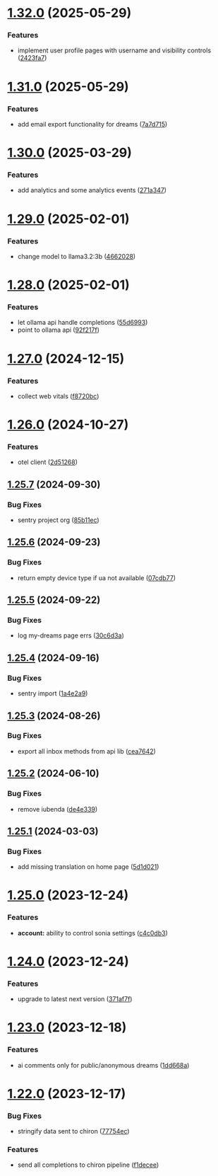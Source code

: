 # [1.32.0](https://github.com/eutiveumsonho/eutiveumsonho/compare/v1.31.0...v1.32.0) (2025-05-29)


### Features

* implement user profile pages with username and visibility controls ([2423fa7](https://github.com/eutiveumsonho/eutiveumsonho/commit/2423fa7b6edb30711f004ca2250d1eb466730702))

# [1.31.0](https://github.com/eutiveumsonho/eutiveumsonho/compare/v1.30.0...v1.31.0) (2025-05-29)


### Features

* add email export functionality for dreams ([7a7d715](https://github.com/eutiveumsonho/eutiveumsonho/commit/7a7d715df79427ccc3f7a552144d88fe3fd6176c))

# [1.30.0](https://github.com/eutiveumsonho/eutiveumsonho/compare/v1.29.0...v1.30.0) (2025-03-29)


### Features

* add analytics and some analytics events ([271a347](https://github.com/eutiveumsonho/eutiveumsonho/commit/271a34769be5be87a9931a8a851adc14403a48e9))

# [1.29.0](https://github.com/eutiveumsonho/eutiveumsonho/compare/v1.28.0...v1.29.0) (2025-02-01)


### Features

* change model to llama3.2:3b ([4662028](https://github.com/eutiveumsonho/eutiveumsonho/commit/4662028b6b8b8ef8f07fec0a3f6ab2b643b34b7a))

# [1.28.0](https://github.com/eutiveumsonho/eutiveumsonho/compare/v1.27.0...v1.28.0) (2025-02-01)


### Features

* let ollama api handle completions ([55d6993](https://github.com/eutiveumsonho/eutiveumsonho/commit/55d69933a1d37c791ba2386f7f956358cee07e58))
* point to ollama api ([92f217f](https://github.com/eutiveumsonho/eutiveumsonho/commit/92f217f5a504fb898dbe71774ab802266e8d99f9))

# [1.27.0](https://github.com/eutiveumsonho/eutiveumsonho/compare/v1.26.0...v1.27.0) (2024-12-15)


### Features

* collect web vitals ([f8720bc](https://github.com/eutiveumsonho/eutiveumsonho/commit/f8720bc17404613e4584cb86be4ec11f9422592a))

# [1.26.0](https://github.com/eutiveumsonho/eutiveumsonho/compare/v1.25.7...v1.26.0) (2024-10-27)


### Features

* otel client ([2d51268](https://github.com/eutiveumsonho/eutiveumsonho/commit/2d5126813e70e50d28da9d6cf4cb4435545a99be))

## [1.25.7](https://github.com/eutiveumsonho/eutiveumsonho/compare/v1.25.6...v1.25.7) (2024-09-30)


### Bug Fixes

* sentry project org ([85b11ec](https://github.com/eutiveumsonho/eutiveumsonho/commit/85b11ec473f79ab05bcbf8c85651c6c3824c33d5))

## [1.25.6](https://github.com/eutiveumsonho/eutiveumsonho/compare/v1.25.5...v1.25.6) (2024-09-23)


### Bug Fixes

* return empty device type if ua not available ([07cdb77](https://github.com/eutiveumsonho/eutiveumsonho/commit/07cdb77e763d0ee1a9b45066f51c530ae54a9027))

## [1.25.5](https://github.com/eutiveumsonho/eutiveumsonho/compare/v1.25.4...v1.25.5) (2024-09-22)


### Bug Fixes

* log my-dreams page errs ([30c6d3a](https://github.com/eutiveumsonho/eutiveumsonho/commit/30c6d3a8e286e834b56ee8a9310709b3dd80ba37))

## [1.25.4](https://github.com/eutiveumsonho/eutiveumsonho/compare/v1.25.3...v1.25.4) (2024-09-16)


### Bug Fixes

* sentry import ([1a4e2a9](https://github.com/eutiveumsonho/eutiveumsonho/commit/1a4e2a981be5502a064d6917f6ca3184c5cce7bb))

## [1.25.3](https://github.com/eutiveumsonho/eutiveumsonho/compare/v1.25.2...v1.25.3) (2024-08-26)


### Bug Fixes

* export all inbox methods from api lib ([cea7642](https://github.com/eutiveumsonho/eutiveumsonho/commit/cea76421bda4d3e8ee01e44ac544ffac9b921080))

## [1.25.2](https://github.com/eutiveumsonho/eutiveumsonho/compare/v1.25.1...v1.25.2) (2024-06-10)


### Bug Fixes

* remove iubenda ([de4e339](https://github.com/eutiveumsonho/eutiveumsonho/commit/de4e339eae26be8dbc2c87698b54b4e51ea30ccc))

## [1.25.1](https://github.com/eutiveumsonho/eutiveumsonho/compare/v1.25.0...v1.25.1) (2024-03-03)


### Bug Fixes

* add missing translation on home page ([5d1d021](https://github.com/eutiveumsonho/eutiveumsonho/commit/5d1d021ad93fa71322256092a21a04892c879183))

# [1.25.0](https://github.com/eutiveumsonho/eutiveumsonho/compare/v1.24.0...v1.25.0) (2023-12-24)


### Features

* **account:** ability to control sonia settings ([c4c0db3](https://github.com/eutiveumsonho/eutiveumsonho/commit/c4c0db3e1afde14732c9a26f37acb8cc95aa13d8))

# [1.24.0](https://github.com/eutiveumsonho/eutiveumsonho/compare/v1.23.0...v1.24.0) (2023-12-24)


### Features

* upgrade to latest next version ([371af7f](https://github.com/eutiveumsonho/eutiveumsonho/commit/371af7f8efb63252ebaae824d6b29aebc3a3b874))

# [1.23.0](https://github.com/eutiveumsonho/eutiveumsonho/compare/v1.22.0...v1.23.0) (2023-12-18)


### Features

* ai comments only for public/anonymous dreams ([1dd668a](https://github.com/eutiveumsonho/eutiveumsonho/commit/1dd668a89c99251a778a0dc78758be33db8fdb51))

# [1.22.0](https://github.com/eutiveumsonho/eutiveumsonho/compare/v1.21.1...v1.22.0) (2023-12-17)


### Bug Fixes

* stringify data sent to chiron ([77754ec](https://github.com/eutiveumsonho/eutiveumsonho/commit/77754ecf80d2a0c0b0983ed06011890b2e13357d))


### Features

* send all completions to chiron pipeline ([f1decee](https://github.com/eutiveumsonho/eutiveumsonho/commit/f1deceeee770d077e4659d37ae83f04b467f3982))
